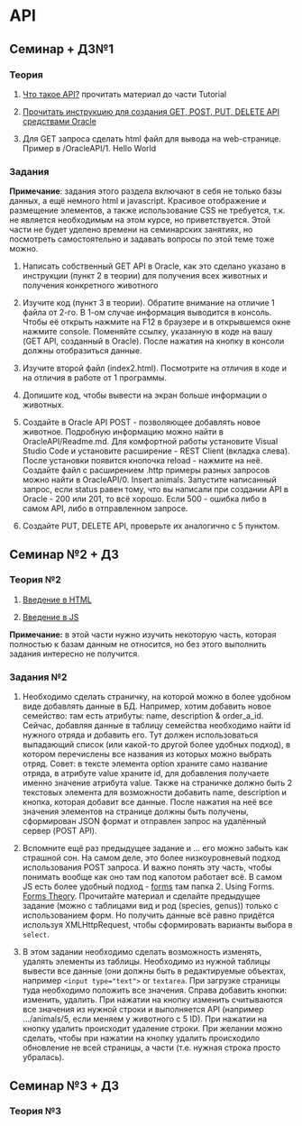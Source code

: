 # API

## Семинар + ДЗ№1

### Теория

1. [Что такое API?](../API.md) прочитать материал до части Tutorial

2. [Прочитать инструкцию для создания GET, POST, PUT, DELETE API средствами Oracle](../OracleAPI)

3. Для GET запроса сделать html файл для вывода на web-странице. Пример в /OracleAPI/1. Hello World

### Задания

**Примечание**: задания этого раздела включают в себя не только базы данных, а ещё немного html и javascript. Красивое отображение и размещение элементов, а также использование CSS не требуется, т.к. не является необходимым на этом курсе, но приветствуется. Этой части не будет уделено времени на семинарских занятиях, но посмотреть самостоятельно и задавать вопросы по этой теме тоже можно.

1. Написать собственный GET API в Oracle, как это сделано указано в инструкции (пункт 2 в теории) для получения всех животных и получения конкретного животного

2. Изучите код (пункт 3 в теории). Обратите внимание на отличие 1 файла от 2-го. В 1-ом случае информация выводится в консоль. Чтобы её открыть нажмите на F12 в браузере и в открывшемся окне нажмите console. Поменяйте ссылку, указанную в коде на вашу (GET API, созданный в Oracle). После нажатия на кнопку в консоли должны отобразиться данные.

3. Изучите второй файл (index2.html). Посмотрите на отличия в коде и на отличия в работе от 1 программы.

4. Допишите код, чтобы вывести на экран больше информации о животных.

5. Создайте в Oracle API POST - позволяющее добавлять новое животное. Подробную информацию можно найти в OracleAPI/Readme.md. Для комфортной работы установите Visual Studio Code и установите расширение - REST Client (вкладка слева). После установки появится кнопочка reload - нажмите на неё. Создайте файл с расширением .http примеры разных запросов можно найти в OracleAPI/0. Insert animals. Запустите написанный запрос, если status равен тому, что вы написали при создании API в Oracle - 200 или 201, то всё хорошо. Если 500 - ошибка либо в самом API, либо в отправленном запросе.

6. Создайте PUT, DELETE API, проверьте их аналогично с 5 пунктом.

## Семинар №2 + ДЗ

### Теория №2

1. [Введение в HTML](../HTML)

2. [Введение в JS](../JS)

**Примечание:** в этой части нужно изучить некоторую часть, которая полностью к базам данным не относится, но без этого выполнить задания интересно не получится.

### Задания №2

1. Необходимо сделать страничку, на которой можно в более удобном виде добавлять данные в БД. Например, хотим добавить новое семейство: там есть атрибуты: name, description & order_a_id. Сейчас, добавляя данные в таблицу семейства необходимо найти id нужного отряда и добавить его. Тут должен использоваться выпадающий список (или какой-то другой более удобных подход), в котором перечислены все названия из которых можно выбрать отряд. Совет: в тексте элемента option храните само название отряда, в атрибуте value храните id, для добавления получаете именно значение атрибута value. Также на страничке должно быть 2 текстовых элемента для возможности добавить name, description и кнопка, которая добавит все данные. После нажатия на неё все значения элементов на странице должны быть получены, сформирован JSON формат и отправлен запрос на удалённый сервер (POST API).

2. Вспомните ещё раз предыдущее задание и ... его можно забыть как страшной сон. На самом деле, это более низкоуровневый подход использования POST запроса. И важно понять эту часть, чтобы понимать вообще как оно там под капотом работает всё. В самом JS есть более удобный подход - [forms](../OracleAPI) там папка 2. Using Forms. [Forms Theory](../JS). Прочитайте материал и сделайте предыдущее задание (можно с таблицами вид и род (species, genus)) только с использованием форм. Но получить данные всё равно придётся используя XMLHttpRequest, чтобы сформировать варианты выбора в `select`.

3. В этом задании необходимо сделать возможность изменять, удалять элементы из таблицы. Необходимо из нужной таблицы вывести все данные (они должны быть в редактируемые объектах, например `<input type="text">` or `textarea`. При загрузке страницы туда необходимо положить все значения. Справа добавить кнопки: изменить, удалить. При нажатии на кнопку изменить считываются все значения из нужной строки и выполняется API (например .../animals/5, если меняем у животного с 5 ID). При нажатии на кнопку удалить происходит удаление строки. При желании можно сделать, чтобы при нажатии на кнопку удалить происходило обновление не всей страницы, а части (т.е. нужная строка просто убралась).

## Семинар №3 + ДЗ

### Теория №3
